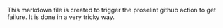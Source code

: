 This markdown file is created to trigger the proselint github action to get failure.
It is done in a very tricky way.
